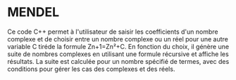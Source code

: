 # MENDEL
Ce code C++ permet à l'utilisateur de saisir les coefficients d'un nombre complexe et de choisir entre un nombre complexe ou un réel pour une autre variable C tiréde la formule Zn+1=Zn²+C. En fonction du choix, il génère une suite de nombres complexes en utilisant une formule récursive et affiche les résultats. La suite est calculée pour un nombre spécifié de termes, avec des conditions pour gérer les cas des complexes et des réels.
